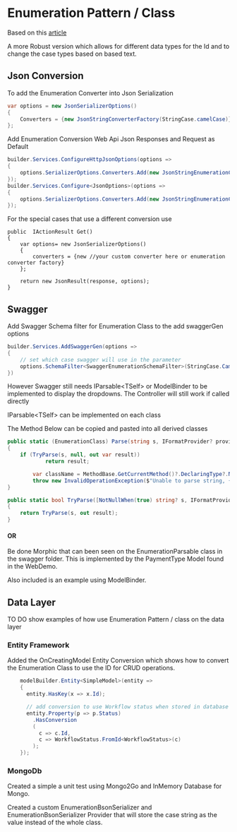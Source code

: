 # Enumeration Pattern / Class

Based on this [article](https://learn.microsoft.com/en-us/dotnet/architecture/microservices/microservice-ddd-cqrs-patterns/enumeration-classes-over-enum-types)

A more Robust version which allows for different data types 
for the Id and to change the case types based on based text.

## Json Conversion 

To add the Enumeration Converter into Json Serialization 

```C#
var options = new JsonSerializerOptions()
{
	Converters = {new JsonStringConverterFactory(StringCase.camelCase)}
};
```

Add Enumeration Conversion Web Api Json Responses and Request as Default
```C#
builder.Services.ConfigureHttpJsonOptions(options =>
{
	options.SerializerOptions.Converters.Add(new JsonStringEnumerationConvertFactory(StringCase.CamelCase));
});
builder.Services.Configure<JsonOptions>(options =>
{
	options.SerializerOptions.Converters.Add(new JsonStringEnumerationConvertFactory(StringCase.CamelCase));
});
```

For the special cases that use a different conversion use

```
public  IActionResult Get()
{
	var options= new JsonSerializerOptions()
	{
		converters = {new //your custom converter here or enumeration converter factory}
	};

	return new JsonResult(response, options);
}
```


## Swagger

Add Swagger Schema filter for Enumeration Class to the add swaggerGen options

```C#
builder.Services.AddSwaggerGen(options => 
{
	// set which case swagger will use in the parameter
	options.SchemaFilter<SwaggerEnumerationSchemaFilter>(StringCase.CamelCase)
})

```

However Swagger still needs IParsable&lt;TSelf&gt; or ModelBinder to be implemented
to display the dropdowns. The Controller will still work if called directly

IParsable&lt;TSelf&gt; can be implemented on each class

The Method Below can be copied and pasted into all derived classes

``` C#
public static (EnumerationClass) Parse(string s, IFormatProvider? provider)
{
	if (TryParse(s, null, out var result))
			return result;

		var className = MethodBase.GetCurrentMethod()?.DeclaringType?.Name ?? "Unknown ClassName";
		throw new InvalidOperationException($"Unable to parse string, {className}");
}

public static bool TryParse([NotNullWhen(true) string? s, IFormatProvider? provider, [MaybeNullWhen(false)] out (EnumerationClass) result)
{
	return TryParse(s, out result);
}

```

#### OR

Be done Morphic that can been seen on the EnumerationParsable class in the swagger
folder. This is implemented by the PaymentType Model found in the WebDemo.

Also included is an example using ModelBinder. 

## Data Layer

TO DO show examples of how use Enumeration Pattern / class on the data layer

### Entity Framework

Added the OnCreatingModel Entity Conversion which shows how to convert the Enumeration
Class to use the ID for CRUD operations. 

``` C#
    modelBuilder.Entity<SimpleModel>(entity =>
    {
      entity.HasKey(x => x.Id);

      // add conversion to use Workflow status when stored in database
      entity.Property(p => p.Status)
        .HasConversion
        (
          c => c.Id,
          c => WorkflowStatus.FromId<WorkflowStatus>(c)
        );
    });
```

### MongoDb

Created a simple a unit test using Mongo2Go and InMemory
Database for Mongo. 

Created a custom EnumerationBsonSerializer and EnumerationBsonSerializer
Provider that will store the case string as the value instead of the whole
class.
